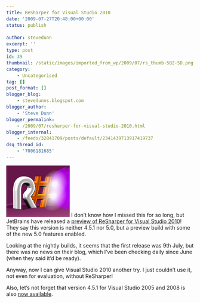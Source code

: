 ```yaml
---
title: ReSharper for Visual Studio 2010
date: '2009-07-27T20:48:00+00:00'
status: publish

author: stevedunn
excerpt: ''
type: post
id: 39
thumbnail: /static/images/imported_from_wp/2009/07/rs_thumb-5B2-5D.png
category:
    - Uncategorised
tag: []
post_format: []
blogger_blog:
    - stevedunns.blogspot.com
blogger_author:
    - 'Steve Dunn'
blogger_permalink:
    - /2009/07/resharper-for-visual-studio-2010.html
blogger_internal:
    - /feeds/32841709/posts/default/2341439713917419737
dsq_thread_id:
    - '7006181685'
---
```

[![rs](/static/images/imported_from_wp/2009/07/rs_thumb-5B2-5D.png "rs")](/static/images/imported_from_wp/2009/07/rs_thumb-5B2-5D.png) I don’t know how I missed this for so long, but JetBrains have released a [preview of ReSharper for Visual Studio 2010](http://www.jetbrains.net/confluence/display/ReSharper/ReSharper+for+Visual+Studio+2010+%28Preview%29)! They say this version is neither 4.5.1 nor 5.0, but a preview build with some of the new 5.0 features enabled.

Looking at the nightly builds, it seems that the first release was 9th July, but there was no news on their blog, which I’ve been checking daily since June (when they said it’d be ready).

Anyway, now I can give Visual Studio 2010 another try. I just couldn’t use it, not even for evaluation, without ReSharper!

Also, let’s not forget that version 4.5.1 for Visual Studio 2005 and 2008 is also [now available](http://www.jetbrains.com/resharper/index.html).